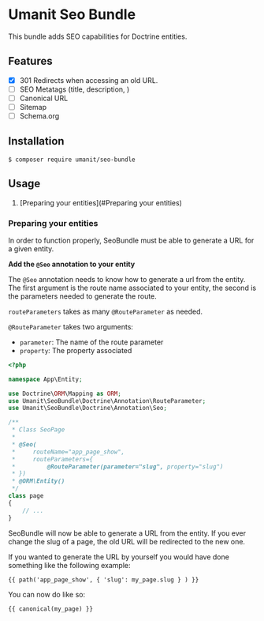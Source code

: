 # Umanit Seo Bundle

This bundle adds SEO capabilities for Doctrine entities.

## Features

- [x] 301 Redirects when accessing an old URL.
- [ ] SEO Metatags (title, description, )
- [ ] Canonical URL
- [ ] Sitemap
- [ ] Schema.org

## Installation

`$ composer require umanit/seo-bundle`


## Usage

1. [Preparing your entities](#Preparing your entities)

### Preparing your entities

In order to function properly, SeoBundle must be able to generate a URL for a given entity.

**Add the `@Seo` annotation to your entity**

The `@Seo` annotation needs to know how to generate a url from the entity.
The first argument is the route name associated to your entity, the second is the parameters needed to generate the route.

`routeParameters` takes as many `@RouteParameter` as needed.

`@RouteParameter` takes two arguments:
* `parameter`: The name of the route parameter
* `property`: The property associated

```php
<?php

namespace App\Entity;

use Doctrine\ORM\Mapping as ORM;
use Umanit\SeoBundle\Doctrine\Annotation\RouteParameter;
use Umanit\SeoBundle\Doctrine\Annotation\Seo;

/**
 * Class SeoPage
 *
 * @Seo(
 *     routeName="app_page_show",
 *     routeParameters={
 *         @RouteParameter(parameter="slug", property="slug")
 * })
 * @ORM\Entity()
 */
class page
{
    // ...
}
```

SeoBundle will now be able to generate a URL from the entity.
If you ever change the slug of a page, the old URL will be redirected to the new one.

If you wanted to generate the URL by yourself you would have done something like the following example:

```twig
{{ path('app_page_show', { 'slug': my_page.slug } ) }}
```

You can now do like so:

```twig
{{ canonical(my_page) }}
```
